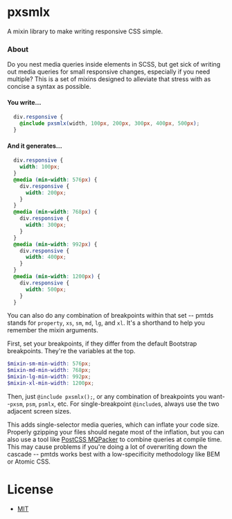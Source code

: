 # pxsmlx

A mixin library to make writing responsive CSS simple.

### About

Do you nest media queries inside elements in SCSS, but get sick of writing out media queries for small responsive changes, especially if you need multiple? This is a set of mixins designed to alleviate that stress with as concise a syntax as possible.

#### You write...
```scss
  div.responsive {
    @include pxsmlx(width, 100px, 200px, 300px, 400px, 500px);
  }
```

#### And it generates...
```css
  div.responsive {
    width: 100px;
  }
  @media (min-width: 576px) {
    div.responsive {
      width: 200px;
    }
  }
  @media (min-width: 768px) {
    div.responsive {
      width: 300px;
    }
  }
  @media (min-width: 992px) {
    div.responsive {
      width: 400px;
    }
  }
  @media (min-width: 1200px) {
    div.responsive {
      width: 500px;
    }
  }
```

You can also do any combination of breakpoints within that set -- pmtds stands for `property`, `xs`, `sm`, `md`, `lg`, and `xl`. It's a shorthand to help you remember the mixin arguments.

First, set your breakpoints, if they differ from the default Bootstrap breakpoints. They're the variables at the top.

```scss
$mixin-sm-min-width: 576px;
$mixin-md-min-width: 768px;
$mixin-lg-min-width: 992px;
$mixin-xl-min-width: 1200px;
```

Then, just `@include pxsmlx();`, or any combination of breakpoints you want--`pxsm`, `psm`, `psmlx`, etc. For single-breakpoint `@include`s, always use the two adjacent screen sizes.

This adds single-selector media queries, which can inflate your code size. Properly gzipping your files should negate most of the inflation, but you can also use a tool like [PostCSS MQPacker](https://github.com/hail2u/node-css-mqpacker) to combine queries at compile time. This may cause problems if you're doing a lot of overwriting down the cascade -- pmtds works best with a low-specificity methodology like BEM or Atomic CSS.

# License
- [MIT](https://github.com/mpopv/pmtds/blob/master/LICENSE)
